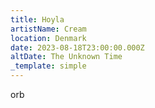 ```yaml
---
title: Hoyla
artistName: Cream
location: Denmark
date: 2023-08-18T23:00:00.000Z
altDate: The Unknown Time
_template: simple
---
```


orb
